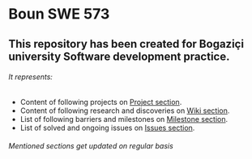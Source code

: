 # Boun SWE 573
## This repository has been created for Bogaziçi university Software development practice.
###### It represents: 
- Content of following projects on [Project section](https://github.com/sahar-avsh/Zahra-Atrvash/projects).
- Content of following research and discoveries on [Wiki section](https://github.com/sahar-avsh/Zahra-Atrvash/wiki).
- List of following barriers and milestones on [Milestone section](https://github.com/sahar-avsh/Zahra-Atrvash/milestones).
- List of solved and ongoing issues on [Issues section](https://github.com/sahar-avsh/Zahra-Atrvash/milestones).
###### Mentioned sections get updated on regular basis
